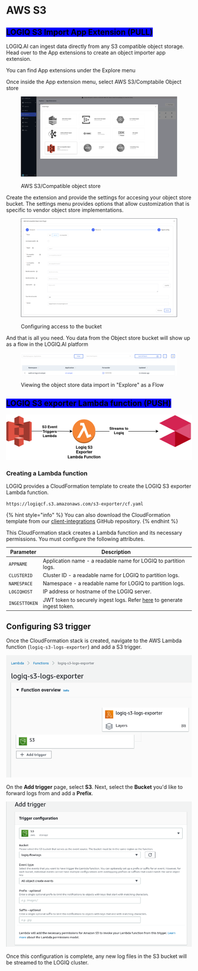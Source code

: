 # AWS S3

## <mark style="background-color:blue;">LOGIQ S3 Import App Extension (PULL)</mark>

LOGIQ.AI can ingest data directly from any S3 compatible object storage. Head over to the App extensions to create an object importer app extension.&#x20;

You can find App extensions under the Explore menu

Once inside the App extension menu, select AWS S3/Comptabile Object store

<figure><img src="../../.gitbook/assets/Screen Shot 2023-01-02 at 1.58.18 PM.png" alt=""><figcaption><p>AWS S3/Compatible object store</p></figcaption></figure>

Create the extension and provide the settings for accesing your object store bucket. The settings menu provides options that allow customization that is specific to vendor object store implementations.

<figure><img src="../../.gitbook/assets/Screen Shot 2023-01-02 at 1.58.53 PM.png" alt=""><figcaption><p>Configuring access to the bucket</p></figcaption></figure>

And that is all you need. You data from the Object store bucket will show up as a flow in the LOGIQ.AI platform

<figure><img src="../../.gitbook/assets/Screen Shot 2023-01-02 at 2.05.18 PM.png" alt=""><figcaption><p>Viewing the object store data import in "Explore" as a Flow</p></figcaption></figure>

## <mark style="background-color:blue;">LOGIQ S3 exporter Lambda function (PUSH)</mark>



![](<../../.gitbook/assets/flash-high-level-s3 (1).png>)

### Creating a Lambda function

LOGIQ provides a CloudFormation template to create the LOGIQ S3 exporter Lambda function.&#x20;

```
https://logiqcf.s3.amazonaws.com/s3-exporter/cf.yaml
```

{% hint style="info" %}
You can also download the CloudFormation template from our [client-integrations](https://bitbucket.org/logiqcloud/client-integrations/src/master/cloudwatch-exporter/) GitHub repository.
{% endhint %}

This CloudFormation stack creates a Lambda function and its necessary permissions. You must configure the following attributes.

| Parameter     | Description                                                                                                                                     |
| ------------- | ----------------------------------------------------------------------------------------------------------------------------------------------- |
| `APPNAME`     | Application name - a readable name for LOGIQ to partition logs.                                                                                 |
| `CLUSTERID`   | Cluster ID - a readable name for LOGIQ to partition logs.                                                                                       |
| `NAMESPACE`   | Namespace - a readable name for LOGIQ to partition logs.                                                                                        |
| `LOGIQHOST`   | IP address or hostname of the LOGIQ server.                                                                                                     |
| `INGESTTOKEN` | JWT token to securely ingest logs. Refer [here](../overview/generating-a-secure-ingest-token.md#generating-using-ui) to generate ingest token.  |

## Configuring S3 trigger

Once the CloudFormation stack is created, navigate to the AWS Lambda function (`logiq-s3-logs-exporter`) and add a S3 trigger.&#x20;

![](<../../.gitbook/assets/Screenshot 2021-11-09 at 21-47-48 logiq-s3-logs-exporter - Lambda.png>)

On the **Add trigger** page, select **S3**. Next, select the **Bucket** you'd like to forward logs from and add a **Prefix**.

![](<../../.gitbook/assets/Screenshot 2021-11-09 at 21-46-40 Lambda.png>)

Once this configuration is complete, any new log files in the S3 bucket will be streamed to the LOGIQ cluster.
